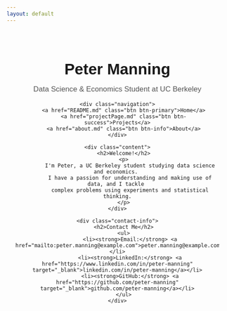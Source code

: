 ```yaml
---
layout: default
---
```


<div class="landing-page">
    <div class="header">
        <h1>Peter Manning</h1>
        <p>Data Science & Economics Student at UC Berkeley</p>
    </div>

    <div class="navigation">
        <a href="README.md" class="btn btn-primary">Home</a>
        <a href="projectPage.md" class="btn btn-success">Projects</a>
        <a href="about.md" class="btn btn-info">About</a>
    </div>

    <div class="content">
        <h2>Welcome!</h2>
        <p>
            I'm Peter, a UC Berkeley student studying data science and economics. 
            I have a passion for understanding and making use of data, and I tackle 
            complex problems using experiments and statistical thinking.
        </p>
    </div>

    <div class="contact-info">
        <h2>Contact Me</h2>
        <ul>
            <li><strong>Email:</strong> <a href="mailto:peter.manning@example.com">peter.manning@example.com</a></li>
            <li><strong>LinkedIn:</strong> <a href="https://www.linkedin.com/in/peter-manning" target="_blank">linkedin.com/in/peter-manning</a></li>
            <li><strong>GitHub:</strong> <a href="https://github.com/peter-manning" target="_blank">github.com/peter-manning</a></li>
        </ul>
    </div>
</div>

<style>
.landing-page {
    font-family: Arial, sans-serif;
    max-width: 800px;
    margin: 0 auto;
    padding: 20px;
    text-align: center;
}

.header h1 {
    font-size: 2.5em;
    margin-bottom: 10px;
}

.header p {
    font-size: 1.2em;
    color: #555;
}

.navigation {
    margin: 20px 0;
}

.btn {
    display: inline-block;
    padding: 10px 20px;
    margin: 5px;
    border-radius: 5px;
    text-decoration: none;
    color: white;
    font-weight: bold;
    transition: background-color 0.3s ease;
}

.btn-primary { background-color: #007bff; }
.btn-primary:hover { background-color: #0056b3; }

.btn-success { background-color: #28a745; }
.btn-success:hover { background-color: #1e7e34; }

.btn-info { background-color: #17a2b8; }
.btn-info:hover { background-color: #117a8b; }

.contact-info {
    margin-top: 30px;
    text-align: left;
    background-color: #f9f9f9;
    padding: 20px;
    border-radius: 10px;
}

.contact-info h2 {
    font-size: 1.8em;
    margin-bottom: 15px;
}

.contact-info ul {
    list-style-type: none;
    padding: 0;
}

.contact-info li {
    margin: 10px 0;
    font-size: 1.1em;
}

.contact-info a {
    color: #007bff;
    text-decoration: none;
}

.contact-info a:hover {
    text-decoration: underline;
}
</style>
